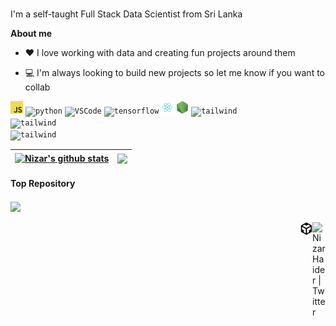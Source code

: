 
<br />

I'm a self-taught Full Stack Data Scientist from Sri Lanka 

**About me**

- ❤️ I love working with data and creating fun projects around them

- 💻 I'm always looking to build new projects so let me know if you want to collab

<code><img height="20" alt="javascript" src="https://raw.githubusercontent.com/github/explore/80688e429a7d4ef2fca1e82350fe8e3517d3494d/topics/javascript/javascript.png"></code>
<code><img height="20" alt="python" src="https://img.icons8.com/color/48/null/python--v1.png"></code>
<code><img height="20" alt="VSCode" src="https://img.icons8.com/color/48/null/visual-studio-code-insides.png"></code>
<code><img height="20" alt="tensorflow" src="https://img.icons8.com/color/48/null/tensorflow.png"></code>
<code><img height="20" alt="react" src="https://raw.githubusercontent.com/github/explore/80688e429a7d4ef2fca1e82350fe8e3517d3494d/topics/react/react.png"></code>
<code><img height="20" alt="nodejs" src="https://raw.githubusercontent.com/github/explore/80688e429a7d4ef2fca1e82350fe8e3517d3494d/topics/nodejs/nodejs.png"></code>
<code><img height="20" alt="tailwind" src="https://img.icons8.com/color/48/null/tailwindcss.png"></code>   
<code><img height="20" alt="tailwind" src="https://img.icons8.com/color/48/null/amazon-web-services.png"></code>   
<code><img height="20" alt="tailwind" src="https://img.icons8.com/fluency/48/null/google-cloud.png"></code>   


| <a href="https://github.com/nizarhaider"><img align="center" src="https://github-readme-stats.vercel.app/api?username=nizarhaider&show_icons=true&include_all_commits=true&theme=radical&hide_border=true" alt="Nizar's github stats" /></a> | <a href="https://github.com/nizarhaider"><img align="center" src="https://github-readme-stats.vercel.app/api/top-langs/?username=nizarhaider&layout=compact&theme=radical&hide_border=true" /></a> |
| ------------- | ------------- |

#### Top Repository


<a href="https://github.com/nizarhaider/RoastMe">
  <img align="center" src="https://github-readme-stats.vercel.app/api/pin/?username=nizarhaider&repo=RoastMe&show_icons=true&theme=radical" />
</a>


<br />
<br />

<a href="https://twitter.com/nizaralabino">
  <img align="right" alt="Nizar Haider | Twitter" width="21px" src="https://raw.githubusercontent.com/anuraghazra/anuraghazra/master/assets/twitter.svg" />
</a>
<a href="https://codesandbox.io/u/anuraghazra">
  <img align="right" alt="Nizar Haider | CodeSandbox" width="20px" src="https://raw.githubusercontent.com/anuraghazra/anuraghazra/master/assets/codesandbox.svg" />
</a>
